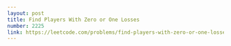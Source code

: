 ```yaml
---
layout: post
title: Find Players With Zero or One Losses
number: 2225
link: https://leetcode.com/problems/find-players-with-zero-or-one-losses
---
```

